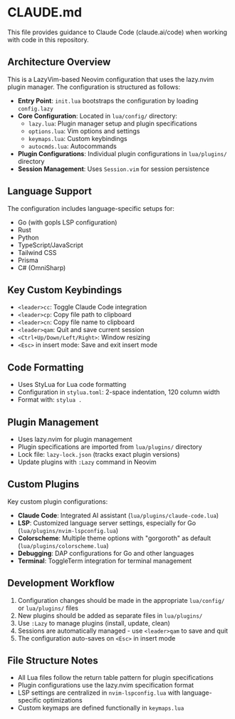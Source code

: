 # CLAUDE.md

This file provides guidance to Claude Code (claude.ai/code) when working with code in this repository.

## Architecture Overview

This is a LazyVim-based Neovim configuration that uses the lazy.nvim plugin manager. The configuration is structured as follows:

- **Entry Point**: `init.lua` bootstraps the configuration by loading `config.lazy`
- **Core Configuration**: Located in `lua/config/` directory:
  - `lazy.lua`: Plugin manager setup and plugin specifications
  - `options.lua`: Vim options and settings
  - `keymaps.lua`: Custom keybindings
  - `autocmds.lua`: Autocommands
- **Plugin Configurations**: Individual plugin configurations in `lua/plugins/` directory
- **Session Management**: Uses `Session.vim` for session persistence

## Language Support

The configuration includes language-specific setups for:
- Go (with gopls LSP configuration)
- Rust
- Python
- TypeScript/JavaScript
- Tailwind CSS
- Prisma
- C# (OmniSharp)

## Key Custom Keybindings

- `<leader>cc`: Toggle Claude Code integration
- `<leader>cp`: Copy file path to clipboard
- `<leader>cn`: Copy file name to clipboard
- `<leader>qam`: Quit and save current session
- `<Ctrl+Up/Down/Left/Right>`: Window resizing
- `<Esc>` in insert mode: Save and exit insert mode

## Code Formatting

- Uses StyLua for Lua code formatting
- Configuration in `stylua.toml`: 2-space indentation, 120 column width
- Format with: `stylua .`

## Plugin Management

- Uses lazy.nvim for plugin management
- Plugin specifications are imported from `lua/plugins/` directory
- Lock file: `lazy-lock.json` (tracks exact plugin versions)
- Update plugins with `:Lazy` command in Neovim

## Custom Plugins

Key custom plugin configurations:
- **Claude Code**: Integrated AI assistant (`lua/plugins/claude-code.lua`)
- **LSP**: Customized language server settings, especially for Go (`lua/plugins/nvim-lspconfig.lua`)
- **Colorscheme**: Multiple theme options with "gorgoroth" as default (`lua/plugins/colorscheme.lua`)
- **Debugging**: DAP configurations for Go and other languages
- **Terminal**: ToggleTerm integration for terminal management

## Development Workflow

1. Configuration changes should be made in the appropriate `lua/config/` or `lua/plugins/` files
2. New plugins should be added as separate files in `lua/plugins/`
3. Use `:Lazy` to manage plugins (install, update, clean)
4. Sessions are automatically managed - use `<leader>qam` to save and quit
5. The configuration auto-saves on `<Esc>` in insert mode

## File Structure Notes

- All Lua files follow the return table pattern for plugin specifications
- Plugin configurations use the lazy.nvim specification format
- LSP settings are centralized in `nvim-lspconfig.lua` with language-specific optimizations
- Custom keymaps are defined functionally in `keymaps.lua`